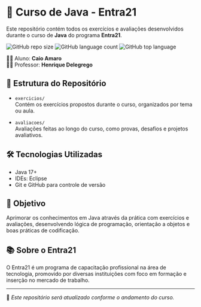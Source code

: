 # 🧠 Curso de Java - Entra21

Este repositório contém todos os exercícios e avaliações desenvolvidos durante o curso de **Java** do programa **Entra21**.

![GitHub repo size](https://img.shields.io/github/repo-size/CaioAmaro/entra21-java)
![GitHub language count](https://img.shields.io/github/languages/count/CaioAmaro/entra21-java)
![GitHub top language](https://img.shields.io/github/languages/top/CaioAmaro/entra21-java)


👨‍🎓 Aluno: **Caio Amaro**  
👨‍🏫 Professor: **Henrique Delegrego**

## 📁 Estrutura do Repositório

- `exercicios/`  
  Contém os exercícios propostos durante o curso, organizados por tema ou aula.

- `avaliacoes/`  
  Avaliações feitas ao longo do curso, como provas, desafios e projetos avaliativos.

## 🛠️ Tecnologias Utilizadas

- Java 17+  
- IDEs: Eclipse  
- Git e GitHub para controle de versão

## 🚀 Objetivo

Aprimorar os conhecimentos em Java através da prática com exercícios e avaliações, desenvolvendo lógica de programação, orientação a objetos e boas práticas de codificação.

## 📚 Sobre o Entra21

O Entra21 é um programa de capacitação profissional na área de tecnologia, promovido por diversas instituições com foco em formação e inserção no mercado de trabalho.

---

📌 *Este repositório será atualizado conforme o andamento do curso.*


